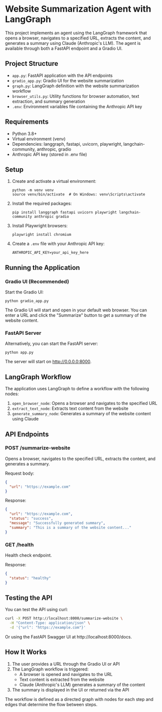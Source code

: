 # Website Summarization Agent with LangGraph

This project implements an agent using the LangGraph framework that opens a browser, navigates to a specified URL, extracts the content, and generates a summary using Claude (Anthropic's LLM). The agent is available through both a FastAPI endpoint and a Gradio UI.

## Project Structure

- `app.py`: FastAPI application with the API endpoints
- `gradio_app.py`: Gradio UI for the website summarization
- `graph.py`: LangGraph definition with the website summarization workflow
- `browser_utils.py`: Utility functions for browser automation, text extraction, and summary generation
- `.env`: Environment variables file containing the Anthropic API key

## Requirements

- Python 3.8+
- Virtual environment (venv)
- Dependencies: langgraph, fastapi, uvicorn, playwright, langchain-community, anthropic, gradio
- Anthropic API key (stored in .env file)

## Setup

1. Create and activate a virtual environment:
   ```
   python -m venv venv
   source venv/bin/activate  # On Windows: venv\Scripts\activate
   ```

2. Install the required packages:
   ```
   pip install langgraph fastapi uvicorn playwright langchain-community anthropic gradio
   ```

3. Install Playwright browsers:
   ```
   playwright install chromium
   ```

4. Create a `.env` file with your Anthropic API key:
   ```
   ANTHROPIC_API_KEY=your_api_key_here
   ```

## Running the Application

### Gradio UI (Recommended)

Start the Gradio UI:
```
python gradio_app.py
```

The Gradio UI will start and open in your default web browser. You can enter a URL and click the "Summarize" button to get a summary of the website content.

### FastAPI Server

Alternatively, you can start the FastAPI server:
```
python app.py
```

The server will start on http://0.0.0.0:8000.

## LangGraph Workflow

The application uses LangGraph to define a workflow with the following nodes:

1. `open_browser_node`: Opens a browser and navigates to the specified URL
2. `extract_text_node`: Extracts text content from the website
3. `generate_summary_node`: Generates a summary of the website content using Claude

## API Endpoints

### POST /summarize-website

Opens a browser, navigates to the specified URL, extracts the content, and generates a summary.

Request body:
```json
{
  "url": "https://example.com"
}
```

Response:
```json
{
  "url": "https://example.com",
  "status": "success",
  "message": "Successfully generated summary",
  "summary": "This is a summary of the website content..."
}
```

### GET /health

Health check endpoint.

Response:
```json
{
  "status": "healthy"
}
```

## Testing the API

You can test the API using curl:

```bash
curl -X POST http://localhost:8000/summarize-website \
  -H "Content-Type: application/json" \
  -d '{"url": "https://example.com"}'
```

Or using the FastAPI Swagger UI at http://localhost:8000/docs.

## How It Works

1. The user provides a URL through the Gradio UI or API
2. The LangGraph workflow is triggered:
   - A browser is opened and navigates to the URL
   - Text content is extracted from the website
   - Claude (Anthropic's LLM) generates a summary of the content
3. The summary is displayed in the UI or returned via the API

The workflow is defined as a directed graph with nodes for each step and edges that determine the flow between steps.
